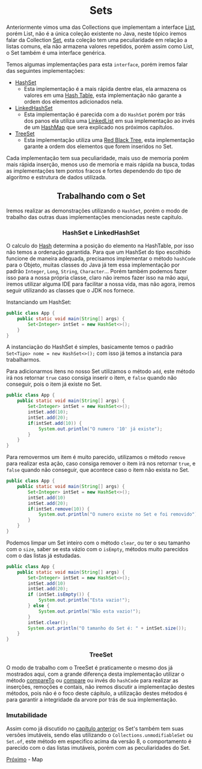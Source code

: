 # <center>Sets</center>

Anteriormente vimos uma das Collections que implementam a interface [List](https://docs.oracle.com/en/java/javase/11/docs/api/java.base/java/util/List.html), porém List, não é a única coleção existente no Java, neste tópico iremos falar da Collection [Set](https://docs.oracle.com/en/java/javase/11/docs/api/java.base/java/util/Set.html), esta coleção tem uma peculiaridade em relação a listas comuns, ela não armazena valores repetidos, porém assim como List, o Set também é uma interface genérica.

Temos algumas implementações para esta `interface`, porém iremos falar das seguintes implementações:

- [HashSet](https://docs.oracle.com/javase/8/docs/api/java/util/HashSet.html)
    - Esta implementação é a mais rápida dentre elas, ela armazena os valores em uma [Hash Table](https://en.wikipedia.org/wiki/Hash_table#:~:text=In%20computing%2C%20a%20hash%20table,desired%20value%20can%20be%20found.), esta implementação não garante a ordem dos elementos adicionados nela.
- [LinkedHashSet](https://docs.oracle.com/javase/8/docs/api/java/util/LinkedHashSet.html)
    - Esta implementação é parecida com a do `HashSet` porém por trás dos panos ela utiliza uma [LinkedList](./07-LinkedList-vs-ArrayList.md) em sua implementação ao invés de um [HashMap](https://docs.oracle.com/en/java/javase/11/docs/api/java.base/java/util/HashMap.html) que sera explicado nos próximos capítulos.
- [TreeSet](https://docs.oracle.com/javase/8/docs/api/java/util/TreeSet.html)
    - Esta implementação utiliza uma [Red Black Tree](https://en.wikipedia.org/wiki/Red%E2%80%93black_tree), esta implementação garante a ordem dos elementos que forem inseridos no Set.

Cada implementação tem sua peculiaridade, mais uso de memoria porém mais rápida inserção, menos uso de memoria e mais rápida na busca, todas as implementações tem pontos fracos e fortes dependendo do tipo de algoritmo e estrutura de dados utilizada.

## <center>Trabalhando com o Set</center>

Iremos realizar as demonstrações utilizando o `HashSet`, porém o modo de trabalho das outras duas implementações mencionadas neste capitulo.

### <center> HashSet e LinkedHashSet</center>

O calculo do [Hash](https://en.wikipedia.org/wiki/Hash_function) determina a posição do elemento na HashTable, por isso não temos a ordenação garantida. Para que um HashSet do tipo escolhido funcione de maneira adequada, precisamos implementar o método `hashCode` para o Objeto, muitas classes do Java já tem essa implementação por padrão `Integer`, `Long`, `String`, `Character`... Porém também podemos fazer isso para a nossa própria classe, claro não iremos fazer isso na mão aqui, iremos utilizar alguma IDE para facilitar a nossa vida, mas não agora, iremos seguir utilizando as classes que o JDK nos fornece.

Instanciando um HashSet:

```java
public class App {
    public static void main(String[] args) {
        Set<Integer> intSet = new HashSet<>();
    }
}
```

A instanciação do HashSet é simples, basicamente temos o padrão `Set<Tipo> nome = new HashSet<>();` com isso já temos a instancia para trabalharmos.

Para adicionarmos itens no nosso Set utilizamos o método `add`, este método irá nos retornar `true` caso consiga inserir o item, e `false` quando não conseguir, pois o item já existe no Set.

```java
public class App {
    public static void main(String[] args) {
        Set<Integer> intSet = new HashSet<>();
        intSet.add(10);
        intSet.add(20);
        if(intSet.add(10)) {
            System.out.println("O numero '10' já existe");
        }
    }
}
```
Para removermos um item é muito parecido, utilizamos o método `remove` para realizar esta ação, caso consiga remover o item irá nos retornar `true`, e `false` quando não conseguir, que acontece caso o item não exista no Set.

```java
public class App {
    public static void main(String[] args) {
        Set<Integer> intSet = new HashSet<>();
        intSet.add(10)
        intSet.add(20);
        if(intSet.remove(10)) {
            System.out.println("O numero existe no Set e foi removido");
        }
    }
}
```

Podemos limpar um Set inteiro com o método `clear`, ou ter o seu tamanho com o `size`, saber se esta vázio com o `isEmpty`, métodos muito parecidos com o das listas já estudadas.

```java
public class App {
    public static void main(String[] args) {
        Set<Integer> intSet = new HashSet<>();
        intSet.add(10)
        intSet.add(20);
        if (intSet.isEmpty()) {
            System.out.println("Esta vazio!");
        } else {
            System.out.println("Não esta vazio!");
        }
        intSet.clear();
        System.out.println("O tamanho do Set é: " + intSet.size());
    }
}
```

### <center> TreeSet</center>

O modo de trabalho com o TreeSet é praticamente o mesmo dos já mostrados aqui, com a grande diferença desta implementação utilizar o método [compareTo](https://docs.oracle.com/en/java/javase/17/docs/api/java.base/java/lang/Comparable.html) ou [compare](https://docs.oracle.com/javase/8/docs/api/java/util/Comparator.html) ou invés do `hashCode` para realizar as inserções, remoções e contais, não iremos discutir a implementação destes métodos, pois não é o foco deste cápitulo, a utilização destes métodos é para garantir a integridade da arvore por trás de sua implementação.

### Imutabilidade

Assim como já discutido no [capítulo anterior](./08-Listas-imutaveis.md) os Set's também tem suas versões imutáveis, sendo elas utilizando o `Collections.unmodifiableSet` ou `Set.of`, este método em especifico acima da versão 8, o comportamento é parecido com o das listas imutáveis, porém com as peculiaridades do Set.

[Próximo](./11-Map.md) - Map
